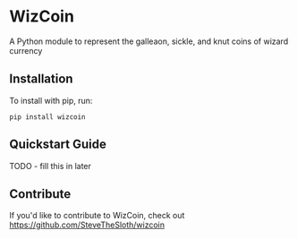WizCoin
======

A Python module to represent the galleaon, sickle, and knut coins of wizard currency

Installation
------------

To install with pip, run:

    pip install wizcoin

Quickstart Guide
----------------

TODO - fill this in later

Contribute
----------

If you'd like to contribute to WizCoin, check out https://github.com/SteveTheSloth/wizcoin
